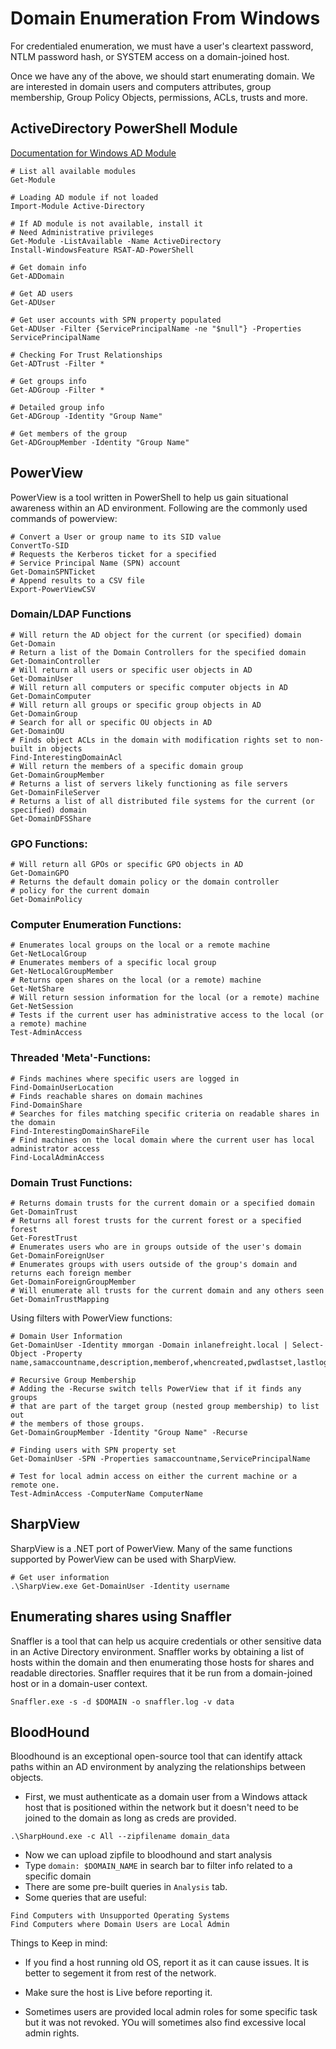 # Domain Enumeration From Windows

For credentialed enumeration, we must have a user's cleartext password, NTLM 
password hash, or SYSTEM access on a domain-joined host.

Once we have any of the above, we should start enumerating domain. We are 
interested in domain users and computers attributes, group membership,
Group Policy Objects, permissions, ACLs, trusts and more.


## ActiveDirectory PowerShell Module

[Documentation for Windows AD Module](https://learn.microsoft.com/en-us/powershell/module/activedirectory/?view=windowsserver2022-ps)


 ```shell
 # List all available modules
 Get-Module

 # Loading AD module if not loaded
 Import-Module Active-Directory

 # If AD module is not available, install it
 # Need Administrative privileges
 Get-Module -ListAvailable -Name ActiveDirectory
 Install-WindowsFeature RSAT-AD-PowerShell

 # Get domain info
 Get-ADDomain

 # Get AD users
 Get-ADUser

 # Get user accounts with SPN property populated
 Get-ADUser -Filter {ServicePrincipalName -ne "$null"} -Properties ServicePrincipalName

 # Checking For Trust Relationships
 Get-ADTrust -Filter *

 # Get groups info
 Get-ADGroup -Filter *

 # Detailed group info
 Get-ADGroup -Identity "Group Name"

 # Get members of the group
 Get-ADGroupMember -Identity "Group Name"
 ```


## PowerView

PowerView is a tool written in PowerShell to help us gain situational awareness within an AD environment.
Following are the commonly used commands of powerview:

 ```shell
 # Convert a User or group name to its SID value
 ConvertTo-SID
 # Requests the Kerberos ticket for a specified 
 # Service Principal Name (SPN) account
 Get-DomainSPNTicket
 # Append results to a CSV file
 Export-PowerViewCSV
 ```

### Domain/LDAP Functions

 ```shell
 # Will return the AD object for the current (or specified) domain
 Get-Domain
 # Return a list of the Domain Controllers for the specified domain
 Get-DomainController
 # Will return all users or specific user objects in AD
 Get-DomainUser
 # Will return all computers or specific computer objects in AD
 Get-DomainComputer
 # Will return all groups or specific group objects in AD
 Get-DomainGroup
 # Search for all or specific OU objects in AD
 Get-DomainOU
 # Finds object ACLs in the domain with modification rights set to non-built in objects
 Find-InterestingDomainAcl
 # Will return the members of a specific domain group
 Get-DomainGroupMember
 # Returns a list of servers likely functioning as file servers
 Get-DomainFileServer
 # Returns a list of all distributed file systems for the current (or specified) domain
 Get-DomainDFSShare
 ```

### GPO Functions:

 ```shell
 # Will return all GPOs or specific GPO objects in AD
 Get-DomainGPO
 # Returns the default domain policy or the domain controller
 # policy for the current domain
 Get-DomainPolicy
 ```

### Computer Enumeration Functions:

 ```shell
 # Enumerates local groups on the local or a remote machine
 Get-NetLocalGroup
 # Enumerates members of a specific local group
 Get-NetLocalGroupMember
 # Returns open shares on the local (or a remote) machine
 Get-NetShare
 # Will return session information for the local (or a remote) machine
 Get-NetSession
 # Tests if the current user has administrative access to the local (or a remote) machine
 Test-AdminAccess
 ```

### Threaded 'Meta'-Functions:

 ```shell
 # Finds machines where specific users are logged in
 Find-DomainUserLocation
 # Finds reachable shares on domain machines
 Find-DomainShare
 # Searches for files matching specific criteria on readable shares in the domain
 Find-InterestingDomainShareFile
 # Find machines on the local domain where the current user has local administrator access
 Find-LocalAdminAccess
 ```

### Domain Trust Functions:

 ```shell
 # Returns domain trusts for the current domain or a specified domain
 Get-DomainTrust
 # Returns all forest trusts for the current forest or a specified forest
 Get-ForestTrust
 # Enumerates users who are in groups outside of the user's domain
 Get-DomainForeignUser
 # Enumerates groups with users outside of the group's domain and returns each foreign member
 Get-DomainForeignGroupMember
 # Will enumerate all trusts for the current domain and any others seen
 Get-DomainTrustMapping
 ```

Using filters with PowerView functions:

 ```shell
 # Domain User Information
 Get-DomainUser -Identity mmorgan -Domain inlanefreight.local | Select-Object -Property name,samaccountname,description,memberof,whencreated,pwdlastset,lastlogontimestamp,accountexpires,admincount,userprincipalname,serviceprincipalname,useraccountcontrol

 # Recursive Group Membership
 # Adding the -Recurse switch tells PowerView that if it finds any groups
 # that are part of the target group (nested group membership) to list out
 # the members of those groups.
 Get-DomainGroupMember -Identity "Group Name" -Recurse

 # Finding users with SPN property set
 Get-DomainUser -SPN -Properties samaccountname,ServicePrincipalName

 # Test for local admin access on either the current machine or a remote one.
 Test-AdminAccess -ComputerName ComputerName
 ```

## SharpView

SharpView is a .NET port of PowerView. Many of the same functions supported by
PowerView can be used with SharpView.

 ```shell
 # Get user information
 .\SharpView.exe Get-DomainUser -Identity username
 ```

## Enumerating shares using Snaffler

Snaffler is a tool that can help us acquire credentials or other sensitive data in an 
Active Directory environment. Snaffler works by obtaining a list of hosts within the domain
and then enumerating those hosts for shares and readable directories. Snaffler requires that 
it be run from a domain-joined host or in a domain-user context.

 ```shell
 Snaffler.exe -s -d $DOMAIN -o snaffler.log -v data
 ```

## BloodHound

Bloodhound is an exceptional open-source tool that can identify attack paths within an AD environment
by analyzing the relationships between objects.

- First, we must authenticate as a domain user from a Windows attack host that is positioned within the 
network but it doesn't need to be joined to the domain as long as creds are provided.

 ```shell
 .\SharpHound.exe -c All --zipfilename domain_data
 ```

- Now we can upload zipfile to bloodhound and start analysis
- Type `domain: $DOMAIN_NAME` in search bar to filter info related to a specific domain
- There are some pre-built queries in `Analysis` tab.
- Some queries that are useful:

 ```shell
 Find Computers with Unsupported Operating Systems
 Find Computers where Domain Users are Local Admin
 ```

Things to Keep in mind:
- If you find a host running old OS, report it as it can cause issues.
It is better to segement it from rest of the network.
- Make sure the host is Live before reporting it.

- Sometimes users are provided local admin roles for some specific task but it was not
revoked. YOu will sometimes also find excessive local admin rights.